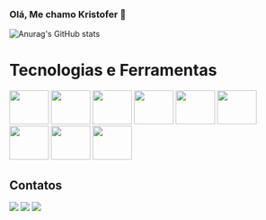 ### Olá, Me chamo Kristofer 👋

![Anurag's GitHub stats](https://github-readme-stats.vercel.app/api?username=KristoferBorges&show_icons=true&theme=transparent)

<h1>Tecnologias e Ferramentas</h1>
<div>
  <img height="60" width="70" src="https://cdn.jsdelivr.net/gh/devicons/devicon/icons/csharp/csharp-original.svg" />
  <img height="60" width="70" src="https://cdn.jsdelivr.net/gh/devicons/devicon/icons/python/python-original.svg" />
  <img height="60" width="70" src="https://cdn.jsdelivr.net/gh/devicons/devicon/icons/django/django-plain.svg" />
  <img height="60" width="70" src="https://cdn.jsdelivr.net/gh/devicons/devicon/icons/mysql/mysql-original.svg" />
  <img height="60" width="70" src="https://cdn.jsdelivr.net/gh/devicons/devicon/icons/html5/html5-plain-wordmark.svg" />
  <img height="60" width="70" src="https://cdn.jsdelivr.net/gh/devicons/devicon/icons/css3/css3-plain-wordmark.svg" />
  <img height="60" width="70" src="https://cdn.jsdelivr.net/gh/devicons/devicon/icons/git/git-original.svg" />
  <img height="60" width="70" src="https://cdn.jsdelivr.net/gh/devicons/devicon/icons/visualstudio/visualstudio-plain.svg" />
  <img height="60" width="70" src="https://cdn.jsdelivr.net/gh/devicons/devicon/icons/vscode/vscode-original.svg" />
</div>

<h2>Contatos</h2>

<div>
  <a href="https://www.youtube.com/channel/UCOb3U1AvZtLyUHSnZE9SR4Q" target="_blank"><img src="https://img.shields.io/badge/YouTube-FF0000?style=for-the-badge&logo=youtube&logoColor=white" target="_blank"></a>
  <a href="https://www.instagram.com/kristoferborges/" target="_blank"><img src="https://img.shields.io/badge/-Instagram-%23E4405F?style=for-the-badge&logo=instagram&logoColor=white" target="_blank"></a>
  <a href="https://www.linkedin.com/in/kristofer-borges/" target="_blank"><img src="https://img.shields.io/badge/-LinkedIn-%230077B5?style=for-the-badge&logo=linkedin&logoColor=white" target="_blank"></a>
</div>

##


